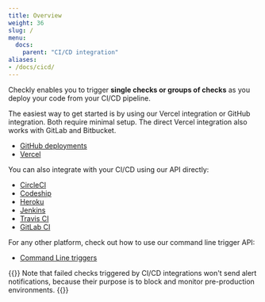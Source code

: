 ```yaml
---
title: Overview
weight: 36
slug: /
menu:
  docs:
    parent: "CI/CD integration"
aliases:
- /docs/cicd/
---
```


Checkly enables you to trigger **single checks or groups of checks** as you deploy your code from your CI/CD pipeline. 

The easiest way to get started is by using our Vercel integration or GitHub integration. Both require minimal setup.
The direct Vercel integration also works with GitLab and Bitbucket.

- [GitHub deployments](/docs/cicd/github/)
- [Vercel](/docs/cicd/vercel/)

You can also integrate with your CI/CD using our API directly:

- [CircleCI](/docs/cicd/circleci/)
- [Codeship](/docs/cicd/codeship/)
- [Heroku](/docs/cicd/heroku/)
- [Jenkins](/docs/cicd/jenkins/)
- [Travis CI](/docs/cicd/travisci/)
- [GitLab CI](/docs/cicd/gitlabci)

For any other platform, check out how to use our command line trigger API:

- [Command Line triggers](/docs/cicd/triggers/)

{{<info >}}
Note that failed checks triggered by CI/CD integrations won't send alert notifications, because their purpose is to block and monitor pre-production environments.
{{</info >}}